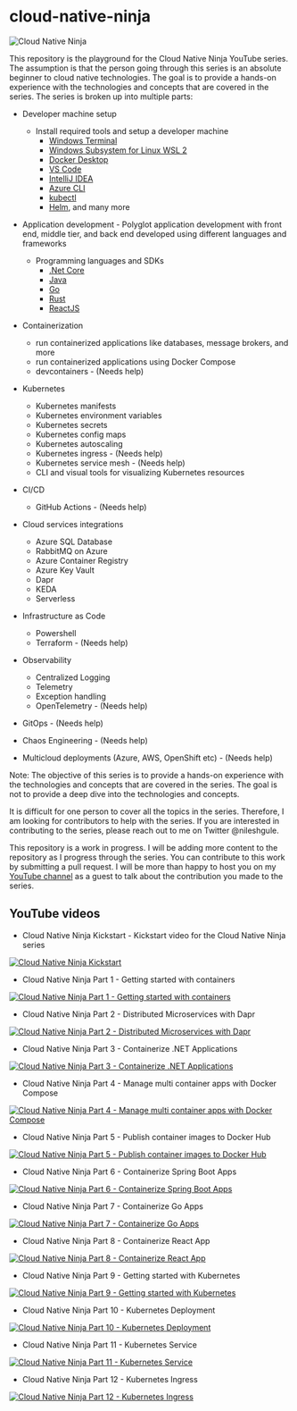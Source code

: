 # cloud-native-ninja

![Cloud Native Ninja](/images/fotor-cloud-native-ninja.png)

This repository is the playground for the Cloud Native Ninja YouTube series. The assumption is that the person going through this series is an absolute beginner to cloud native technologies. The goal is to provide a hands-on experience with the technologies and concepts that are covered in the series. The series is broken up into multiple parts:

- Developer machine setup

    - Install required tools and setup a developer machine
        - [Windows Terminal](https://learn.microsoft.com/en-us/windows/terminal/install) 
        - [Windows Subsystem for Linux WSL 2](https://learn.microsoft.com/en-us/windows/wsl/install)
        - [Docker Desktop](https://www.docker.com/products/docker-desktop/) 
        - [VS Code](https://code.visualstudio.com/)
        - [IntelliJ IDEA](https://www.jetbrains.com/idea/) 
        - [Azure CLI](https://learn.microsoft.com/en-us/cli/azure/install-azure-cli) 
        - [kubectl](https://kubernetes.io/docs/tasks/tools/) 
        - [Helm](https://helm.sh/), and many more

    

- Application development - Polyglot application development with front end, middle tier, and back end developed using different languages and frameworks
    - Programming languages and SDKs
        - [.Net Core](https://dotnet.microsoft.com/en-us/download)
        - [Java](https://jdk.java.net/19/)
        - [Go](https://go.dev/doc/install)
        - [Rust](https://www.rust-lang.org/tools/install)
        - [ReactJS](https://www.geeksforgeeks.org/how-to-install-reactjs-on-windows/)
- Containerization 
    - run containerized applications like databases, message brokers, and more 
    - run containerized applications using Docker Compose
    - devcontainers - (Needs help)
- Kubernetes
    - Kubernetes manifests
    - Kubernetes environment variables
    - Kubernetes secrets
    - Kubernetes config maps
    - Kubernetes autoscaling
    - Kubernetes ingress - (Needs help)
    - Kubernetes service mesh - (Needs help)
    - CLI and visual tools for visualizing Kubernetes resources
- CI/CD
    - GitHub Actions - (Needs help)
- Cloud services integrations
    - Azure SQL Database
    - RabbitMQ on Azure
    - Azure Container Registry
    - Azure Key Vault
    - Dapr
    - KEDA
    - Serverless
- Infrastructure as Code
    - Powershell
    - Terraform - (Needs help)
- Observability
    - Centralized Logging
    - Telemetry
    - Exception handling
    - OpenTelemetry - (Needs help)
- GitOps - (Needs help)
- Chaos Engineering - (Needs help)
- Multicloud deployments (Azure, AWS, OpenShift etc) - (Needs help)

Note: The objective of this series is to provide a hands-on experience with the technologies and concepts that are covered in the series. The goal is not to provide a deep dive into the technologies and concepts. 

It is difficult for one person to cover all the topics in the series. Therefore, I am looking for contributors to help with the series. If you are interested in contributing to the series, please reach out to me on Twitter @nileshgule.

This repository is a work in progress. I will be adding more content to the repository as I progress through the series. You can contribute to this work by submitting a pull request. I will be more than happy to host you on my [YouTube channel](https://www.youtube.com/channel/UCJOvQz55Ly-Rkr_ldE8pMEQ) as a guest to talk about the contribution you made to the series.

## YouTube videos


- Cloud Native Ninja Kickstart - Kickstart video for the Cloud Native Ninja series

[![Cloud Native Ninja Kickstart](/images/cloud-native-ninja-ickstart.png)](https://youtu.be/oPTchjM_6Lk)

- Cloud Native Ninja Part 1 - Getting started with containers

[![Cloud Native Ninja Part 1 - Getting started with containers](/images/cloud-native-ninja-pt1-getting-started-with-containers.png)](https://youtu.be/WT73jn-1nUg)

- Cloud Native Ninja Part 2 - Distributed Microservices with Dapr

[![Cloud Native Ninja Part 2 - Distributed Microservices with Dapr](/images/cloud-native-ninja-pt2-distributed-microservices-with-dapr.png)](https://youtu.be/ep_IJ9d0Nqw)

- Cloud Native Ninja Part 3 - Containerize .NET Applications

[![Cloud Native Ninja Part 3 - Containerize .NET Applications](/images/cloud-native-ninja-pt3-docker-dotnet.png)](https://youtu.be/kyWBnPZmNzM)

- Cloud Native Ninja Part 4 - Manage multi container apps with Docker Compose

[![Cloud Native Ninja Part 4 - Manage multi container apps with Docker Compose](/images/cloud-native-ninja-pt4-docker-compose.png)](https://youtu.be/FOucMXEza-U)

- Cloud Native Ninja Part 5 - Publish container images to Docker Hub

[![Cloud Native Ninja Part 5 - Publish container images to Docker Hub](/images/cloud-native-ninja-pt5-docker-hub.png)](https://youtu.be/SqfyhfV4pNo)

- Cloud Native Ninja Part 6 - Containerize Spring Boot Apps

[![Cloud Native Ninja Part 6 - Containerize Spring Boot Apps](/images/cloud-native-ninja-pt6-spring-boot.png)](https://youtu.be/c9L89T8BkZ4)

- Cloud Native Ninja Part 7 - Containerize Go Apps

[![Cloud Native Ninja Part 7 - Containerize Go Apps](/images/cloud-native-ninja-pt7-containerize-Go-apps.png)](https://youtu.be/6ji4biaYx98)

- Cloud Native Ninja Part 8 - Containerize React App

[![Cloud Native Ninja Part 8 - Containerize React App](/images/cloud-native-ninja-pt8-containerize-React-app.png)](https://youtu.be/mmM6btuwqfA)

- Cloud Native Ninja Part 9 - Getting started with Kubernetes

[![Cloud Native Ninja Part 9 - Getting started with Kubernetes](/images/cloud-native-ninja-pt9-getting-started-with-kubernetes.png)](https://youtu.be/M1Ra4jCMmL0)

- Cloud Native Ninja Part 10 - Kubernetes Deployment

[![Cloud Native Ninja Part 10 - Kubernetes Deployment](/images/cloud-native-ninja-pt10-k8s-deployment.png)](https://youtu.be/M1Ra4jCMmL0)

- Cloud Native Ninja Part 11 - Kubernetes Service

[![Cloud Native Ninja Part 11 - Kubernetes Service](/images/cloud-native-ninja-pt11-kubernetes-service.png)](https://youtu.be/BoviexKVqRI)

- Cloud Native Ninja Part 12 - Kubernetes Ingress

[![Cloud Native Ninja Part 12 - Kubernetes Ingress](/images/cloud-native-ninja-pt12-kubernetes-ingress-nginx.png)](https://youtu.be/pJo18eiMXAs)






